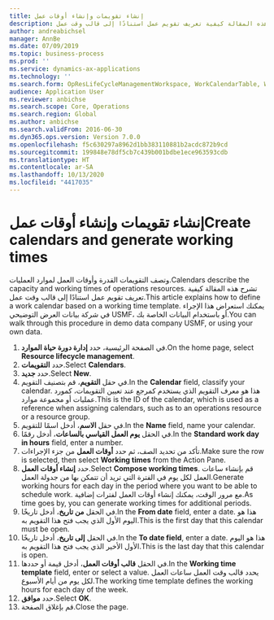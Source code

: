 ```yaml
---
title: إنشاء تقويمات وإنشاء أوقات عمل
description: وتصف التقويمات القدرة وأوقات العمل لموارد العمليات. تشرح هذه المقالة كيفية تعريف تقويم عمل استنادًا إلى قالب وقت عمل.
author: andreabichsel
manager: AnnBe
ms.date: 07/09/2019
ms.topic: business-process
ms.prod: ''
ms.service: dynamics-ax-applications
ms.technology: ''
ms.search.form: OpResLifeCycleManagementWorkspace, WorkCalendarTable, WorkCalendarDate, HcmPersonnelManagementWorkspace, WrkCtrGroupDateCalendar, WrkCtrDateCalendar
audience: Application User
ms.reviewer: anbichse
ms.search.scope: Core, Operations
ms.search.region: Global
ms.author: anbichse
ms.search.validFrom: 2016-06-30
ms.dyn365.ops.version: Version 7.0.0
ms.openlocfilehash: f5c630297a8962d1bb383110881b2acdc872b9cd
ms.sourcegitcommit: 199848e78df5cb7c439b001bdbe1ece963593cdb
ms.translationtype: HT
ms.contentlocale: ar-SA
ms.lasthandoff: 10/13/2020
ms.locfileid: "4417035"
---
```

# <a name="create-calendars-and-generate-working-times"></a><span data-ttu-id="a30c3-104">إنشاء تقويمات وإنشاء أوقات عمل</span><span class="sxs-lookup"><span data-stu-id="a30c3-104">Create calendars and generate working times</span></span>



<span data-ttu-id="a30c3-105">وتصف التقويمات القدرة وأوقات العمل لموارد العمليات.</span><span class="sxs-lookup"><span data-stu-id="a30c3-105">Calendars describe the capacity and working times of operations resources.</span></span> <span data-ttu-id="a30c3-106">تشرح هذه المقالة كيفية تعريف تقويم عمل استنادًا إلى قالب وقت عمل.</span><span class="sxs-lookup"><span data-stu-id="a30c3-106">This article explains how to define a work calendar based on a working time template.</span></span> <span data-ttu-id="a30c3-107">يمكنك استعراض هذا الإجراء في شركة بيانات العرض التوضيحي USMF، أو باستخدام البيانات الخاصة بك.</span><span class="sxs-lookup"><span data-stu-id="a30c3-107">You can walk through this procedure in demo data company USMF, or using your own data.</span></span>

1. <span data-ttu-id="a30c3-108">في الصفحة الرئيسية، حدد **إدارة دورة حياة الموارد**.</span><span class="sxs-lookup"><span data-stu-id="a30c3-108">On the home page, select **Resource lifecycle management**.</span></span>
2. <span data-ttu-id="a30c3-109">حدد **التقويمات**.</span><span class="sxs-lookup"><span data-stu-id="a30c3-109">Select **Calendars**.</span></span>
3. <span data-ttu-id="a30c3-110">حدد **جديد**.</span><span class="sxs-lookup"><span data-stu-id="a30c3-110">Select **New**.</span></span>
4. <span data-ttu-id="a30c3-111">في حقل **التقويم**، قم بتصنيف التقويم.</span><span class="sxs-lookup"><span data-stu-id="a30c3-111">In the **Calendar** field, classify your calendar.</span></span> <span data-ttu-id="a30c3-112">هذا هو معرف التقويم الذي يستخدم كمرجع عند تعيين التقويمات، كمورد عمليات أو مجموعة موارد.</span><span class="sxs-lookup"><span data-stu-id="a30c3-112">This is the ID of the calendar, which is used as a reference when assigning calendars, such as to an operations resource or a resource group.</span></span>  
5. <span data-ttu-id="a30c3-113">في حقل **الاسم**، أدخل اسمًا للتقويم.</span><span class="sxs-lookup"><span data-stu-id="a30c3-113">In the **Name** field, name your calendar.</span></span>
6. <span data-ttu-id="a30c3-114">في الحقل **يوم العمل القياسي بالساعات**، أدخل رقمًا.</span><span class="sxs-lookup"><span data-stu-id="a30c3-114">In the **Standard work day in hours** field, enter a number.</span></span>
7. <span data-ttu-id="a30c3-115">تأكد من تحديد الصف، ثم حدد **أوقات العمل** من جزء الإجراءات.</span><span class="sxs-lookup"><span data-stu-id="a30c3-115">Make sure the row is selected, then select **Working times** from the Action Pane.</span></span>
8. <span data-ttu-id="a30c3-116">حدد **إنشاء أوقات العمل**.</span><span class="sxs-lookup"><span data-stu-id="a30c3-116">Select **Compose working times**.</span></span> <span data-ttu-id="a30c3-117">قم بإنشاء ساعات العمل لكل يوم في الفترة التي تريد أن تتمكن بها من جدولة العمل.</span><span class="sxs-lookup"><span data-stu-id="a30c3-117">Generate working hours for each day in the period where you want to be able to schedule work.</span></span> <span data-ttu-id="a30c3-118">مع مرور الوقت، يمكنك إنشاء أوقات العمل لفترات إضافية.</span><span class="sxs-lookup"><span data-stu-id="a30c3-118">As time goes by, you can generate working times for additional periods.</span></span>  
9. <span data-ttu-id="a30c3-119">في الحقل **من تاريخ**، أدخل تاريخًا.</span><span class="sxs-lookup"><span data-stu-id="a30c3-119">In the **From date** field, enter a date.</span></span> <span data-ttu-id="a30c3-120">هذا هو اليوم الأول الذي يجب فتح هذا التقويم به.</span><span class="sxs-lookup"><span data-stu-id="a30c3-120">This is the first day that this calendar must be open.</span></span>  
10. <span data-ttu-id="a30c3-121">في الحقل **إلى تاريخ**، أدخل تاريخًا.</span><span class="sxs-lookup"><span data-stu-id="a30c3-121">In the **To date field**, enter a date.</span></span> <span data-ttu-id="a30c3-122">هذا هو اليوم الأول الأخير الذي يجب فتح هذا التقويم به.</span><span class="sxs-lookup"><span data-stu-id="a30c3-122">This is the last day that this calendar is open.</span></span>  
11. <span data-ttu-id="a30c3-123">في الحقل **قالب أوقات العمل**، أدخل قيمة أو حددها.</span><span class="sxs-lookup"><span data-stu-id="a30c3-123">In the **Working time template** field, enter or select a value.</span></span> <span data-ttu-id="a30c3-124">يحدد قالب وقت العمل ساعات العمل لكل يوم من أيام الأسبوع.</span><span class="sxs-lookup"><span data-stu-id="a30c3-124">The working time template defines the working hours for each day of the week.</span></span>  
12. <span data-ttu-id="a30c3-125">حدد **موافق**.</span><span class="sxs-lookup"><span data-stu-id="a30c3-125">Select **OK**.</span></span>
13. <span data-ttu-id="a30c3-126">قم بإغلاق الصفحة.</span><span class="sxs-lookup"><span data-stu-id="a30c3-126">Close the page.</span></span>


